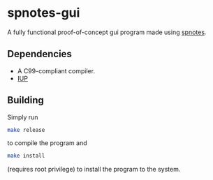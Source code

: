 # spnotes-gui

A fully functional proof-of-concept gui program made using
[spnotes](https://github.com/mrsafalpiya/spnotes).

## Dependencies

- A C99-compliant compiler.
- [IUP](https://www.tecgraf.puc-rio.br/iup/)

## Building

Simply run

```sh
make release
```
to compile the program and

```sh
make install
```
(requires root privilege) to install the program to the system.
